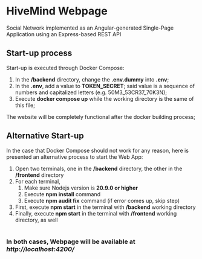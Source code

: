# HiveMind Webpage

Social Network implemented as an Angular-generated Single-Page Application using an Express-based REST API

## Start-up process

Start-up is executed through Docker Compose:

1. In the __/backend__ directory, change the __.env.dummy__ into __.env__;
2. In the __.env__, add a value to __TOKEN_SECRET__; said value is a sequence of numbers and capitalized letters (e.g. 50M3_53CR37_70K3N);
3. Execute __docker compose up__ while the working directory is the same of this file; 

The website will be completely functional after the docker building process;

## Alternative Start-up

In the case that Docker Compose should not work for any reason, here is presented an alternative process to start the Web App:
1. Open two terminals, one in the __/backend__ directory, the other in the __/frontend__ directory
2. For each terminal, 
    1. Make sure Nodejs version is __20.9.0 or higher__
    2. Execute __npm install__ command
    3. Execute __npm audit fix__ command (if error comes up, skip step)
3. First, execute __npm start__ in the terminal with __/backend__ working directory
4. Finally, execute __npm start__ in the terminal with __/frontend__ working directory, as well

#

### In both cases, Webpage will be available at _http://localhost:4200/_